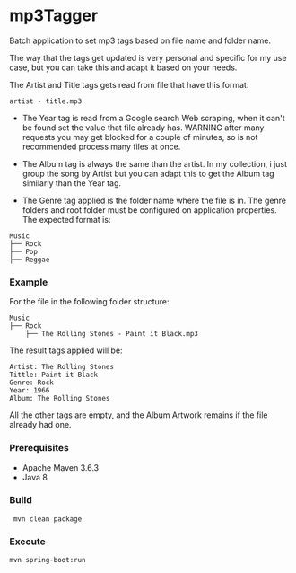 # mp3Tagger

Batch application to set mp3 tags based on file name and folder name. 

The way that the tags get updated is very personal and specific for my use case, but you can take this and adapt it based on your needs.

The Artist and Title tags gets read from file that have this format: 
```
artist - title.mp3 
```

* The Year tag is read from a Google search Web scraping, when it can't be found set the value that file already has.
WARNING after many requests you may get blocked  for a couple of minutes, so is not recommended process many files at once.


* The Album tag is always the same than the artist. In my collection, i just group the song by Artist but you can adapt this to get the Album tag similarly than the Year tag.



* The Genre tag applied is the folder name where the file is in. The genre folders and root folder must be configured on application properties. The expected format is:
```
Music 
├── Rock
├── Pop
├── Reggae
```

### Example
For the file in the following folder structure:
```
Music 
├── Rock
    ├── The Rolling Stones - Paint it Black.mp3
```
The result tags applied will be:
```
Artist: The Rolling Stones
Tittle: Paint it Black
Genre: Rock
Year: 1966
Album: The Rolling Stones
```
All the other tags are empty, and the Album Artwork remains if the file already had one.

### Prerequisites
* Apache Maven 3.6.3
* Java 8

### Build
```
 mvn clean package
```

### Execute
```
mvn spring-boot:run
```